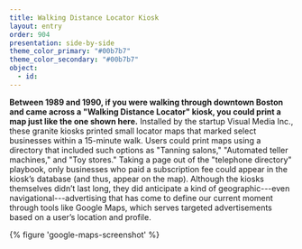 ```yaml
---
title: Walking Distance Locator Kiosk
layout: entry
order: 904
presentation: side-by-side
theme_color_primary: "#00b7b7"
theme_color_secondary: "#00b7b7"
object:
  - id: 
---
```


**Between 1989 and 1990, if you were walking through downtown Boston and came across a "Walking Distance Locator" kiosk, you could print a map just like the one shown here.** Installed by the startup Visual Media Inc., these granite kiosks printed small locator maps that marked select businesses within a 15-minute walk. Users could print maps using a directory that included such options as "Tanning salons," "Automated teller machines," and "Toy stores." Taking a page out of the "telephone directory" playbook, only businesses who paid a subscription fee could appear in the kiosk’s database (and thus, appear on the map). Although the kiosks themselves didn’t last long, they did anticipate a kind of geographic---even navigational---advertising that has come to define our current moment through tools like Google Maps, which serves targeted advertisements based on a user’s location and profile.

{% figure 'google-maps-screenshot' %}